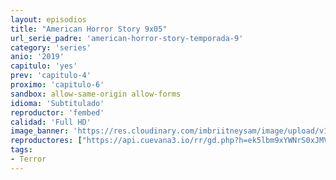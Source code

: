 ```yaml
---
layout: episodios
title: "American Horror Story 9x05"
url_serie_padre: 'american-horror-story-temporada-9'
category: 'series'
anio: '2019'
capitulo: 'yes'
prev: 'capitulo-4'
proximo: 'capitulo-6'
sandbox: allow-same-origin allow-forms
idioma: 'Subtitulado'
reproductor: 'fembed'
calidad: 'Full HD'
image_banner: 'https://res.cloudinary.com/imbriitneysam/image/upload/v1546545022/reason1-banner-min.jpg'
reproductores: ["https://api.cuevana3.io/rr/gd.php?h=ek5lbm9xYWNrS0xJMVp5b21KREk0dFBLbjVkaHhkRGdrOG1jbnBpUnhhS1YyYXBwZTVqSXlkVE5kcU5sek1uTnB0Mm9ySXVZcThPdXRYbG1qTHF2dVptU3FadVkyUT09"]
tags:
- Terror
---
```











